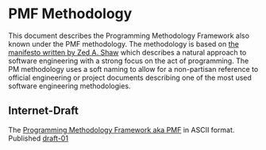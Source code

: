 # PMF Methodology

This document describes the Programming Methodology Framework also
known under the PMF methodology.  The methodology is based on [the
manifesto written by Zed A.  Shaw](http://programming-motherfucker.com) which
describes a natural approach to software engineering with a strong
focus on the act of programming.  The PM methodology uses a soft
naming to allow for a non-partisan reference to official engineering
or project documents describing one of the most used software
engineering methodologies.

## Internet-Draft

The [Programming Methodology Framework aka PMF](raw.md.txt) in ASCII format. Published [draft-01](https://www.ietf.org/archive/id/draft-dulaunoy-programming-methodology-framework-01.html)
